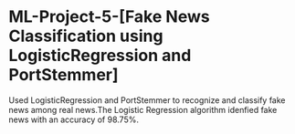 # ML-Project-5-[Fake News Classification using LogisticRegression and PortStemmer]
Used LogisticRegression and PortStemmer to recognize and classify fake news among real news.The Logistic Regression algorithm idenfied fake news with an accuracy of 98.75%.
